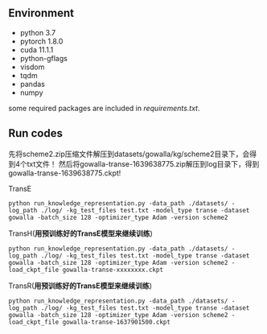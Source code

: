 ## Environment

* python 3.7
* pytorch 1.8.0
* cuda 11.1.1
* python-gflags
* visdom
* tqdm
* pandas
* numpy

some required packages are included in *requirements.txt*.

## Run codes
<!-- 先将scheme1.7z和scheme2.7z压缩文件解压到datasets/gowalla/kg/scheme1和datasets/gowalla/kg/scheme2目录下，会得到4个txt文件！
然后将gowalla-transe-1637901500.7z解压到log目录下，得到gowalla-transe-1637901500.ckpt! -->
先将scheme2.zip压缩文件解压到datasets/gowalla/kg/scheme2目录下，会得到4个txt文件！
然后将gowalla-transe-1639638775.zip解压到log目录下，得到gowalla-transe-1639638775.ckpt!

TransE

<!-- 这部分代码**scheme1**是spatial threshold为0.2km所构造的KG -->
<!--
```
python run_knowledge_representation.py -data_path ./datasets/ -log_path ./log/ -kg_test_files test.txt -model_type transe -dataset gowalla -batch_size 128 -optimizer_type Adam -version scheme1
```
-->
<!-- 这部分代码**scheme2**是spatial threshold为3km，然后再取top 50所构造的KG -->
``` 
python run_knowledge_representation.py -data_path ./datasets/ -log_path ./log/ -kg_test_files test.txt -model_type transe -dataset gowalla -batch_size 128 -optimizer_type Adam -version scheme2
```

TransH(**用预训练好的TransE模型来继续训练**)

<!-- 这部分代码**scheme1**是spatial threshold为0.2km所构造的KG！我只提供了这部分的TransE预训练模型，即gowalla-transe-1637901500.ckpt，所以这部分可以直接运行！-->
<!--
```
python run_knowledge_representation.py -data_path ./datasets/ -log_path ./log/ -kg_test_files test.txt -model_type transe -dataset gowalla -batch_size 128 -optimizer_type Adam -version scheme1 -load_ckpt_file gowalla-transe-1637901500.ckpt
```
-->
<!-- 这部分代码**scheme2**是spatial threshold为3km，然后再取top 50所构造的KG！我没有提供对应的TransE模型，**必须运行TransE保存模型之后，会得到gowalla-transe-xxxxxxxx.ckpt文件，再运行这部分代码！！！**,因此对应的**参数为-load_ckpt_file gowalla-transe-xxxxxxxx.ckpt** -->
```
python run_knowledge_representation.py -data_path ./datasets/ -log_path ./log/ -kg_test_files test.txt -model_type transe -dataset gowalla -batch_size 128 -optimizer_type Adam -version scheme2 -load_ckpt_file gowalla-transe-xxxxxxxx.ckpt
```
TransR(**用预训练好的TransE模型来继续训练**)

<!-- 这部分代码**scheme1**是spatial threshold为0.2km所构造的KG!我只提供了这部分的TransE预训练模型，即gowalla-transe-1637901500.ckpt，所以这部分可以直接运行！-->
<!--
```
python run_knowledge_representation.py -data_path ./datasets/ -log_path ./log/ -kg_test_files test.txt -model_type transe -dataset gowalla -batch_size 128 -optimizer_type Adam -version scheme1 -load_ckpt_file gowalla-transe-1637901500.ckpt
```
-->
<!--这部分代码**scheme2**是spatial threshold为3km，然后再取top 50所构造的KG!我没有提供对应的TransE模型，**必须运行TransE保存模型之后，会得到gowalla-transe-xxxxxxxx.ckpt文件，再运行这部分代码！！！**,因此对应的**参数为-load_ckpt_file gowalla-transe-xxxxxxxx.ckpt**！-->
```
python run_knowledge_representation.py -data_path ./datasets/ -log_path ./log/ -kg_test_files test.txt -model_type transe -dataset gowalla -batch_size 128 -optimizer_type Adam -version scheme2 -load_ckpt_file gowalla-transe-1637901500.ckpt
```
